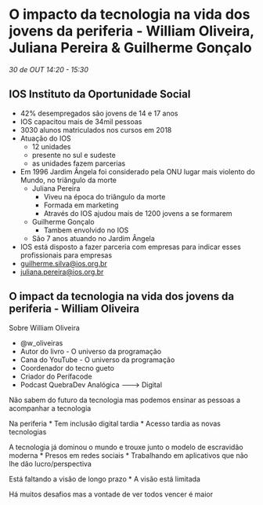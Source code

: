 
# O impacto da tecnologia na vida dos jovens da periferia - William Oliveira, Juliana Pereira & Guilherme Gonçalo
_30 de OUT 14:20 - 15:30_

## IOS Instituto da Oportunidade Social
* 42% desempregados são jovens de 14 e 17 anos
* IOS capacitou mais de 34mil pessoas
* 3030 alunos matriculados nos cursos em 2018
* Atuação do IOS
    * 12 unidades
    * presente no sul e sudeste
    * as unidades fazem parcerias 
* Em 1996 Jardim Ângela foi considerado pela ONU lugar mais violento do Mundo, no triângulo da morte
    * Juliana Pereira
        * Viveu na época do triângulo da morte
        * Formada em marketing
        * Através do IOS ajudou mais de 1200 jovens a se formarem
    * Guilherme Gonçalo
        * Tambem envolvido no IOS
    * São 7 anos atuando no Jardim Ângela
* IOS está disposto a fazer parceria com empresas para indicar esses profissionais para empresas
* guilherme.silva@ios.org.br
* juliana.pereira@ios.org.br

## O impact da tecnologia na vida dos jovens da periferia - William Oliveira

Sobre William Oliveira
* @w_oliveiras
* Autor do livro - O universo da programação
* Cana do YouTube - O universo da programação
* Coordenador do tecno gueto
* Criador do Perífacode
* Podcast QuebraDev
Analógica ---> Digital

Não sabem do futuro da tecnologia mas podemos ensinar as pessoas a acompanhar a tecnologia

Na periferia 
    * Tem inclusão digital tardia
    * Acesso tardia as novas tecnologias

A tecnologia já dominou o mundo e trouxe junto o modelo de escravidão moderna
    * Presos em redes sociais
    * Trabalhando em aplicativos que não lhe dão lucro/perspectiva

Está faltando a visão de longo prazo
    * A visão está limitada

Há muitos desafios mas a vontade de ver todos vencer é maior